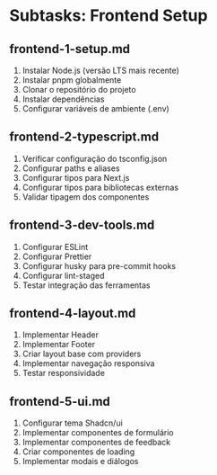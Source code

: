 # Subtasks: Frontend Setup

## frontend-1-setup.md
1. Instalar Node.js (versão LTS mais recente)
2. Instalar pnpm globalmente
3. Clonar o repositório do projeto
4. Instalar dependências
5. Configurar variáveis de ambiente (.env)

## frontend-2-typescript.md
1. Verificar configuração do tsconfig.json
2. Configurar paths e aliases
3. Configurar tipos para Next.js
4. Configurar tipos para bibliotecas externas
5. Validar tipagem dos componentes

## frontend-3-dev-tools.md
1. Configurar ESLint
2. Configurar Prettier
3. Configurar husky para pre-commit hooks
4. Configurar lint-staged
5. Testar integração das ferramentas

## frontend-4-layout.md
1. Implementar Header
2. Implementar Footer
3. Criar layout base com providers
4. Implementar navegação responsiva
5. Testar responsividade

## frontend-5-ui.md
1. Configurar tema Shadcn/ui
2. Implementar componentes de formulário
3. Implementar componentes de feedback
4. Criar componentes de loading
5. Implementar modais e diálogos
